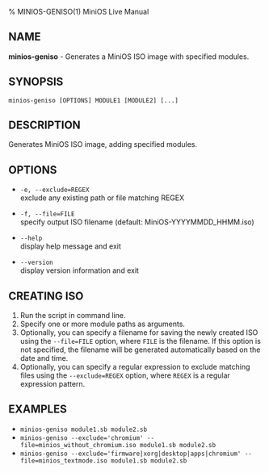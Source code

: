 % MINIOS-GENISO(1) MiniOS Live Manual

## NAME
**minios-geniso** - Generates a MiniOS ISO image with specified modules.

## SYNOPSIS
`minios-geniso [OPTIONS] MODULE1 [MODULE2] [...]`

## DESCRIPTION
Generates MiniOS ISO image, adding specified modules.

## OPTIONS
* `-e, --exclude=REGEX`  
    exclude any existing path or file matching REGEX

* `-f, --file=FILE`  
    specify output ISO filename (default: MiniOS-YYYYMMDD_HHMM.iso)
    
* `--help`  
    display help message and exit

* `--version`  
    display version information and exit

## CREATING ISO
1. Run the script in command line.
2. Specify one or more module paths as arguments.
3. Optionally, you can specify a filename for saving the newly created ISO using the `--file=FILE` option, where `FILE` is the filename. If this option is not specified, the filename will be generated automatically based on the date and time.
4. Optionally, you can specify a regular expression to exclude matching files using the `--exclude=REGEX` option, where `REGEX` is a regular expression pattern.

## EXAMPLES
- `minios-geniso module1.sb module2.sb`
- `minios-geniso --exclude='chromium' --file=minios_without_chromium.iso module1.sb module2.sb`
- `minios-geniso --exclude='firmware|xorg|desktop|apps|chromium' --file=minios_textmode.iso module1.sb module2.sb`
